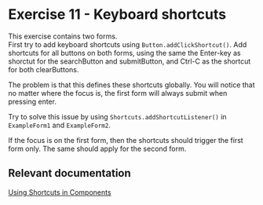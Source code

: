 # Exercise 11 - Keyboard shortcuts

This exercise contains two forms.  
First try to add keyboard shortcuts using `Button.addClickShortcut()`.
Add shortcuts for all buttons on both forms, using the same the Enter-key as shorctut for the searchButton and 
submitButton, and Ctrl-C as the shortcut for both clearButtons.

The problem is that this defines these shortcuts globally.
You will notice that no matter where the focus is, the first form will always submit when pressing enter.

Try to solve this issue by using `Shortcuts.addShortcutListener()` in `ExampleForm1` and `ExampleForm2`.

If the focus is on the first form, then the shortcuts should trigger the first form only.
The same should apply for the second form.

## Relevant documentation
[Using Shortcuts in Components](https://vaadin.com/docs/v14/flow/components/tutorial-flow-shortcut.html)  
